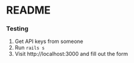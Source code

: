 # README

### Testing

1) Get API keys from someone
1) Run `rails s`
1) Visit http://localhost:3000 and fill out the form

